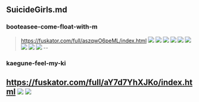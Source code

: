 ## SuicideGirls.md
### booteasee-come-float-with-m
>https://fuskator.com/full/aszqwO6peML/index.html
![](https://i9.fuskator.com/large/aszqwO6peML/image-2.jpg)
![](https://i9.fuskator.com/large/aszqwO6peML/image-3.jpg)
![](https://i9.fuskator.com/large/aszqwO6peML/image-4.jpg)
![](https://i9.fuskator.com/large/aszqwO6peML/image-6.jpg)
![](https://i9.fuskator.com/large/aszqwO6peML/image-9.jpg)
![](https://i9.fuskator.com/large/aszqwO6peML/image-11.jpg)
![](https://i9.fuskator.com/large/aszqwO6peML/image-16.jpg)
![](https://i9.fuskator.com/large/aszqwO6peML/image-17.jpg)
![](https://i9.fuskator.com/large/aszqwO6peML/image-19.jpg)
--
### kaegune-feel-my-ki
https://fuskator.com/full/aY7d7YhXJKo/index.html
![](https://i9.fuskator.com/large/aY7d7YhXJKo/image-16.jpg)
![](https://i9.fuskator.com/large/aY7d7YhXJKo/image-18.jpg)
---
